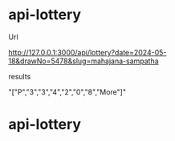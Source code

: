 # api-lottery

Url
 
http://127.0.0.1:3000/api/lottery?date=2024-05-18&drawNo=5478&slug=mahajana-sampatha

results

"[\"P\",\"3\",\"3\",\"4\",\"2\",\"0\",\"8\",\"More\"]"
# api-lottery
